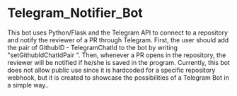 # Telegram_Notifier_Bot
This bot uses Python/Flask and the Telegram API to connect to a repository and notify the reviewer of a PR through Telegram. First, the user should add the pair of GithubID - TelegramChatId to the bot by writing "setGithubIdChatIdPair <GitHubID> <ChatID>". Then, whenever a PR opens in the repository, the reviewer will be notified if he/she is saved in the program. Currently, this bot does not allow public use since it is hardcoded for a specific repository webhook, but it is created to showcase the possibilities of a Telegram Bot in a simple way..
